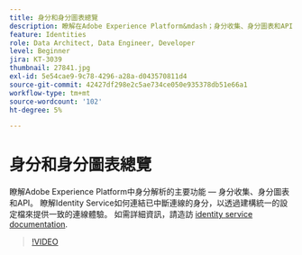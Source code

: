 ```yaml
---
title: 身分和身分圖表總覽
description: 瞭解在Adobe Experience Platform&mdash；身分收集、身分圖表和API中身分解析的主要功能。 瞭解Identity Service如何連結已中斷連線的身分，以透過建構統一的設定檔來提供一致的連線體驗。
feature: Identities
role: Data Architect, Data Engineer, Developer
level: Beginner
jira: KT-3039
thumbnail: 27841.jpg
exl-id: 5e54cae9-9c78-4296-a28a-d043570811d4
source-git-commit: 42427df298e2c5ae734ce050e935378db51e66a1
workflow-type: tm+mt
source-wordcount: '102'
ht-degree: 5%

---
```


# 身分和身分圖表總覽

瞭解Adobe Experience Platform中身分解析的主要功能 — 身分收集、身分圖表和API。 瞭解Identity Service如何連結已中斷連線的身分，以透過建構統一的設定檔來提供一致的連線體驗。 如需詳細資訊，請造訪 [identity service documentation](https://experienceleague.adobe.com/docs/experience-platform/identity/home.html?lang=zh-Hant).

>[!VIDEO](https://video.tv.adobe.com/v/27841?quality=12&learn=on)

